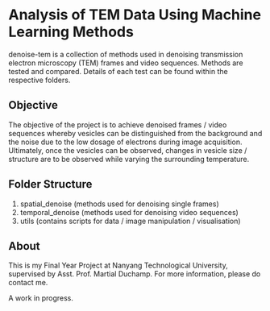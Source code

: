 # Analysis of TEM Data Using Machine Learning Methods

denoise-tem is a collection of methods used in denoising transmission electron microscopy (TEM) frames and video sequences. Methods are tested and compared. Details of each test can be found within the respective folders.

## Objective

The objective of the project is to achieve denoised frames / video sequences whereby vesicles can be distinguished from the background and the noise due to the low dosage of electrons during image acquisition. Ultimately, once the vesicles can be observed, changes in vesicle size / structure are to be observed while varying the surrounding temperature.

## Folder Structure

1. spatial_denoise (methods used for denoising single frames)
2. temporal_denoise (methods used for denoising video sequences)
3. utils (contains scripts for data / image manipulation / visualisation)

## About
This is my Final Year Project at Nanyang Technological University, supervised by Asst. Prof. Martial Duchamp. For more information, please do contact me.

A work in progress.